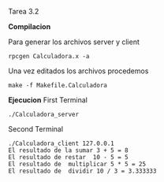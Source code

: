 Tarea 3.2

**Compilacion**

Para generar los archivos server y client
```
rpcgen Calculadora.x -a
```

Una vez editados los archivos procedemos
```
make -f Makefile.Calculadora
```

**Ejecucion**
First Terminal
```
./Calculadora_server
```
Second Terminal
```
./Calculadora_client 127.0.0.1
El resultado de la sumar 3 + 5 = 8
El resultado de restar  10 - 5 = 5
El resultado de  multiplicar 5 * 5 = 25
El resultado de  dividir 10 / 3 = 3.333333
```
